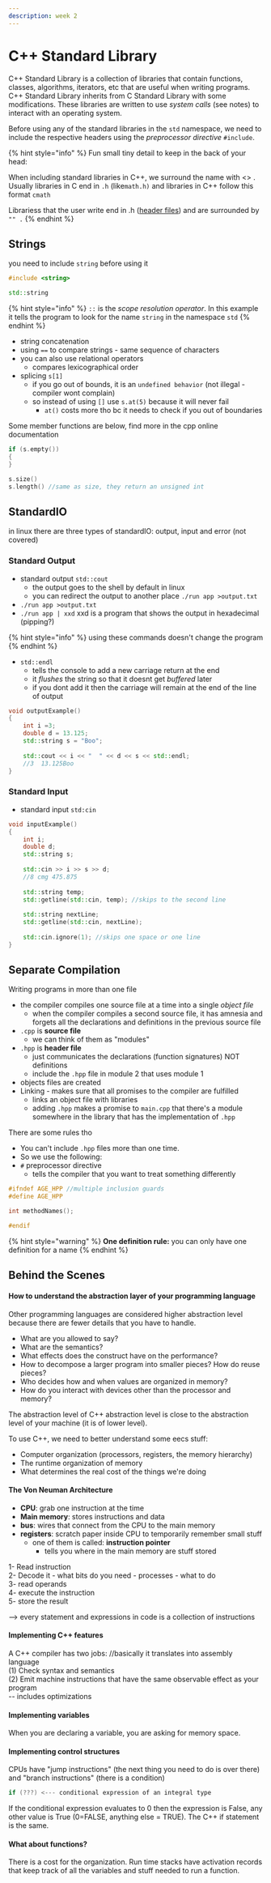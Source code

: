 ```yaml
---
description: week 2
---
```


# C++ Standard Library

C++ Standard Library is a collection of libraries that contain functions, classes, algorithms,  iterators, etc that are useful when writing programs. C++ Standard Library inherits from C Standard Library with some modifications. These libraries are written to use _system calls_ (see notes) to interact with an operating system.&#x20;

Before using any of the standard libraries in the `std` namespace, we need to include the respective headers using the _preprocessor directive_ `#include`.&#x20;

{% hint style="info" %}
Fun small tiny detail to keep in the back of your head:&#x20;

When including standard libraries in C++, we surround the name with <> . Usually libraries in C end in `.h` (like`math.h)` and libraries in C++ follow this format `cmath`

Librariess that the user write end in .h ([header files](untitled-1.md#separate-compilation)) and are surrounded by `"" .`
{% endhint %}

## Strings&#x20;

you need to include `string` before using it&#x20;

```cpp
#include <string>

std::string 
```

{% hint style="info" %}
`::` is the _scope resolution operator_. In this example it tells the program to look for the name `string` in the namespace `std` &#x20;
{% endhint %}

* string concatenation&#x20;
* using `==` to compare strings - same sequence of characters&#x20;
* you can also use relational operators&#x20;
  * compares lexicographical order
* splicing `s[1]`&#x20;
  * if you go out of bounds, it is an `undefined behavior` (not illegal - compiler wont complain)&#x20;
  * so instead of using `[]` use `s.at(5)` because it will never fail
    * `at()` costs more tho bc it needs to check if you out of boundaries&#x20;

Some member functions are below, find more in the cpp online documentation

```cpp
if (s.empty())
{
}

s.size()
s.length() //same as size, they return an unsigned int 
```

## StandardIO

in linux there are three types of standardIO: output, input and error (not covered)

### Standard Output

* standard output `std::cout`&#x20;
  * the output goes to the shell by default in linux
  * you can redirect the output to another place `./run app >output.txt`&#x20;
* `./run app >output.txt`
* `./run app | xxd` xxd is a program that shows the output in hexadecimal (pipping?)

{% hint style="info" %}
using these commands doesn't change the program
{% endhint %}

* `std::endl`&#x20;
  * tells the console to add a new carriage return at the end&#x20;
  * it _flushes_ the string so that it doesnt get _buffered_ later&#x20;
  * if you dont add it then the carriage will remain at the end of the line of output

```cpp
void outputExample()
{
    int i =3;
    double d = 13.125;
    std::string s = "Boo";
    
    std::cout << i << "  " << d << s << std::endl;
    //3  13.125Boo
}
```

### Standard Input

* standard input `std:cin`&#x20;

```cpp
void inputExample()
{
    int i;
    double d;
    std::string s;
    
    std::cin >> i >> s >> d;
    //8 cmg 475.875
    
    std::string temp;
    std::getline(std::cin, temp); //skips to the second line
    
    std::string nextLine;
    std::getline(std::cin, nextLine);
    
    std::cin.ignore(1); //skips one space or one line
}
```

## Separate Compilation

Writing programs in more than one file

* the compiler compiles one source file at a time into a single _object file_
  * when the compiler compiles a second source file, it has amnesia and forgets all the declarations and definitions in the previous source file&#x20;
* `.cpp` is **source file**&#x20;
  * we can think of them as "modules"
* `.hpp` is **header file**
  * just communicates the declarations (function signatures) NOT definitions
  * include the `.hpp` file in module 2 that uses module 1
* objects files are created
* Linking - makes sure that all promises to the compiler are fulfilled
  * links an object file with libraries
  * adding `.hpp` makes a promise to `main.cpp` that there's a module somewhere in the library that has the implementation of `.hpp`&#x20;

There are some rules tho

* &#x20;You can't include `.hpp` files more than one time.&#x20;
* So we use the following:
* &#x20;`#` preprocessor directive
  * tells the compiler that you want to treat something differently&#x20;

```cpp
#ifndef AGE_HPP //multiple inclusion guards
#define AGE_HPP

int methodNames();

#endif
```

{% hint style="warning" %}
**One definition rule:** you can only have one definition for a name
{% endhint %}

## Behind the Scenes

#### How to understand the abstraction layer of your programming language

Other programming languages are considered higher abstraction level because there are fewer details that you have to handle.&#x20;

* What are you allowed to say?
* What are the semantics?
* What effects does the construct have on the performance?
* How to decompose a larger program into smaller pieces? How do reuse pieces?
* Who decides how and when values are organized in memory?
* How do you interact with devices other than the processor and memory?

The abstraction level of C++ abstraction level is close to the abstraction level of your machine (it is of lower level).

To use C++, we need to better understand some eecs stuff:

* Computer organization  (processors, registers, the memory hierarchy)
* The runtime organization of memory&#x20;
* What determines the real cost of the things we're doing

#### The Von Neuman Architecture

* **CPU**: grab one instruction at the time&#x20;
* **Main memory**: stores instructions and data&#x20;
* **bus**: wires that connect from the CPU to the main memory&#x20;
* **registers**: scratch paper inside CPU to temporarily remember small stuff&#x20;
  * one of them is called: **instruction pointer**&#x20;
    * tells you where in the main memory are stuff stored

1- Read instruction \
2- Decode it - what bits do you need - processes - what to do\
3- read operands\
4- execute the instruction \
5- store the result&#x20;

\--> every statement and expressions in code is a collection of instructions

#### Implementing C++ features

A C++ compiler has two jobs:  //basically it translates into assembly language\
(1) Check syntax and semantics \
(2) Emit machine instructions that have the same observable effect as your program\
&#x20;         \-- includes optimizations

#### Implementing variables

When you are declaring a variable, you are asking for memory space.&#x20;

#### Implementing control structures&#x20;

CPUs have "jump instructions" (the next thing you need to do is over there) and "branch instructions" (there is a condition)

```cpp
if (???) <--- conditional expression of an integral type
```

If the conditional expression evaluates to 0 then the expression is False, any other value is True (0=FALSE, anything else = TRUE). The C++ if statement is the same.

#### What about functions?

There is a cost for the organization. Run time stacks have activation records that keep track of all the variables and stuff needed to run a function.



